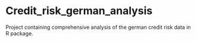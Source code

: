 # Credit_risk_german_analysis
Project containing comprehensive analysis of the german credit risk data in R package.
